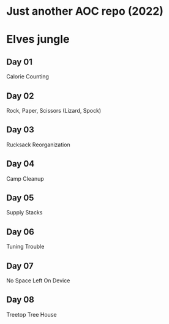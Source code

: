 # Just another AOC repo (2022)

# Elves jungle
## Day 01 
Calorie Counting

## Day 02
Rock, Paper, Scissors (Lizard, Spock)

## Day 03
Rucksack Reorganization

## Day 04
Camp Cleanup

## Day 05
Supply Stacks

## Day 06
Tuning Trouble

## Day 07
No Space Left On Device

## Day 08
Treetop Tree House

